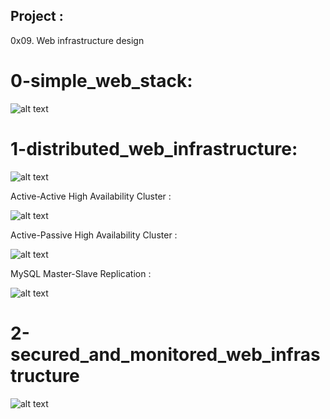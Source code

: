 Project :
----------
0x09. Web infrastructure design

# 0-simple_web_stack:
![alt text](https://i.imgur.com/rLBUCwn.jpg)

# 1-distributed_web_infrastructure:

![alt text](https://i.imgur.com/SP1wOCN.jpg)

Active-Active High Availability Cluster :

![alt text](https://i.imgur.com/vUNqbNJ.jpg)

Active-Passive High Availability Cluster :

![alt text](https://i.imgur.com/pPQmGn3.jpg)

MySQL Master-Slave Replication :

![alt text](https://i.imgur.com/jGGCrWQ.png)

# 2-secured_and_monitored_web_infrastructure

![alt text](https://i.imgur.com/x2wD79H.jpg)